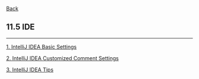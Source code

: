 [Back](../../README.md)

## 11.5 IDE

<hr>


[1. IntelliJ IDEA Basic Settings](IDEA_Settings.md)

[2. IntelliJ IDEA Customized Comment Settings](IDEA_Comment.md)

[3. IntelliJ IDEA Tips](IDEA_tips.md)


